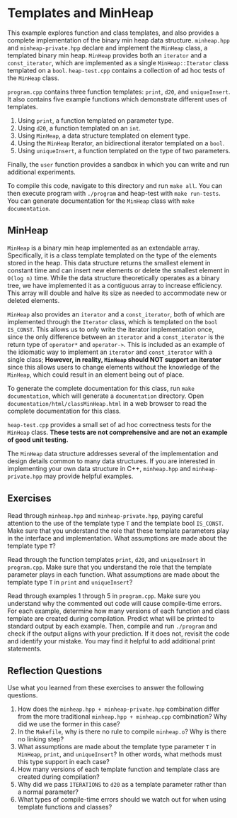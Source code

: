 # Templates and MinHeap
This example explores function and class templates, and also provides a complete implementation of the binary min heap data structure.  `minheap.hpp` and `minheap-private.hpp` declare and implement the `MinHeap` class, a templated binary min heap.  `MinHeap` provides both an `iterator` and a `const_iterator`, which are implemented as a single `MinHeap::Iterator` class templated on a `bool`.  `heap-test.cpp` contains a collection of ad hoc tests of the `MinHeap` class.

`program.cpp` contains three function templates: `print`, `d20`, and `uniqueInsert`.  It also contains five example functions which demonstrate different uses of templates.
1. Using `print`, a function templated on parameter type.
2. Using `d20`, a function templated on an `int`.
3. Using `MinHeap`, a data structure templated on element type.
4. Using the `MinHeap` Iterator, an bidirectional iterator templated on a `bool`.
5. Using `uniqueInsert`, a function templated on the type of two parameters.

Finally, the `user` function provides a sandbox in which you can write and run additional experiments.

To compile this code, navigate to this directory and run `make all`.  You can then execute program with `./program` and heap-test with `make run-tests`.  You can generate documentation for the `MinHeap` class with `make documentation`.

## MinHeap
`MinHeap` is a binary min heap implemented as an extendable array.  Specifically, it is a class template templated on the type of the elements stored in the heap.  This data structure returns the smallest element in constant time and can insert new elements or delete the smallest element in `O(log n)` time.  While the data structure theoretically operates as a binary tree, we have implemented it as a contiguous array to increase efficiency.  This array will double and halve its size as needed to accommodate new or deleted elements.

`MinHeap` also provides an `iterator` and a `const_iterator`, both of which are implemented through the `Iterator` class, which is templated on the `bool IS_CONST`.  This allows us to only write the iterator implementation once, since the only difference between an `iterator` and a `const_iterator` is the return type of `operator*` and `operator->`.  This is included as an example of the idiomatic way to implement an `iterator` and `const_iterator` with a single class; **However, in reality, `MinHeap` should NOT support an iterator** since this allows users to change elements without the knowledge of the `MinHeap`, which could result in an element being out of place.  

To generate the complete documentation for this class, run `make documentation`, which will generate a `documentation` directory.  Open `documentation/html/classMinHeap.html` in a web browser to read the complete documentation for this class.

`heap-test.cpp` provides a small set of ad hoc correctness tests for the `MinHeap` class.  **These tests are not comprehensive and are not an example of good unit testing.**

The `MinHeap` data structure addresses several of the implementation and design details common to many data structures.  If you are interested in implementing your own data structure in C++, `minheap.hpp` and `minheap-private.hpp` may provide helpful examples.

## Exercises
Read through `minheap.hpp` and `minheap-private.hpp`, paying careful attention to the use of the template type `T` and the template bool `IS_CONST`.  Make sure that you understand the role that these template parameters play in the interface and implementation.  What assumptions are made about the template type `T`?

Read through the function templates `print`, `d20`, and `uniqueInsert` in `program.cpp`.  Make sure that you understand the role that the template parameter plays in each function.  What assumptions are made about the template type `T` in `print` and `uniqueInsert`?

Read through examples 1 through 5 in `program.cpp`.  Make sure you understand why the commented out code will cause compile-time errors.  For each example, determine how many versions of each function and class template are created during compilation.  Predict what will be printed to standard output by each example.  Then, compile and run `./program` and check if the output aligns with your prediction.  If it does not, revisit the code and identify your mistake.  You may find it helpful to add additional print statements.

## Reflection Questions
Use what you learned from these exercises to answer the following questions.
1. How does the `minheap.hpp + minheap-private.hpp` combination differ from the more traditional `minheap.hpp + minheap.cpp` combination?  Why did we use the former in this case?
2. In the `Makefile`, why is there no rule to compile `minheap.o`?  Why is there no linking step?
3. What assumptions are made about the template type parameter `T` in `MinHeap`, `print`, and `uniqueInsert`?  In other words, what methods must this type support in each case?
4. How many versions of each template function and template class are created during compilation?
5. Why did we pass `ITERATIONS` to `d20` as a template parameter rather than a normal parameter?
6. What types of compile-time errors should we watch out for when using template functions and classes?
